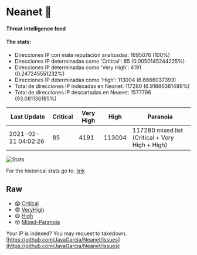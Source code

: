 # Neanet :hocho:
#### Threat intelligence feed
#### The stats:

- Direcciones IP con mala reputacion analizadas: 1695076 (100%)
- Direcciones IP determinadas como 'Critical':  85 (0.0050145244225%)
- Direcciones IP determinadas como 'Very High':  4191 (0.247245551232%)
- Direcciones IP determinadas como 'High':  113004 (6.6666037393)
- Total de direcciones IP indexadas en Neanet:  117280 (6.91886381496%)
- Total de direcciones IP descartadas en Neanet:  1577796 (93.081136185%)

| Last Update | Critical | Very High | High | Paranoia |
| --- | --- | --- | --- | --- |
| 2021-02-11 04:02:26 | 85 | 4191 | 113004 | 117280 mixed list (Critical + Very High + High)|

![Stats](https://docs.google.com/spreadsheets/d/e/2PACX-1vSnaNMIXVabIpDJjufMlzH7poXnshF3mgd8Is1g9ytUEzVsP5my4Trn8f-xkoLLQ38xpL3HtmUexLo6/pubchart?oid=501124687&format=image)

For the historical stats go to: [link](/stats.csv)
## Raw
- :scream: [Critical](https://raw.githubusercontent.com/JavaGarcia/Neanet/master/blacklists/neanet_critical.txt)
- :fearful: [VeryHigh](https://raw.githubusercontent.com/JavaGarcia/Neanet/master/blacklists/neanet_veryHigh.txtt)
- :frowning: [High](https://raw.githubusercontent.com/JavaGarcia/Neanet/master/blacklists/neanet_high.txt)
- :dizzy_face: [Mixed-Paranoia](https://raw.githubusercontent.com/JavaGarcia/Neanet/master/blacklists/neanet_all.txt)


Your IP is indexed? You may request to takedown. [https://github.com/JavaGarcia/Neanet/issues](https://github.com/JavaGarcia/Neanet/issues)

















































































































































































































































































































































































































































































































































































































































































































































































































































































































































































































































































































































































































































































































































































































































































































































































































































































































































































































































































































































































































































































































































































































































































































































































































































































































































































































































































































































































































































































































































































































































































































































































































































































































































































































































































































































































































































































































































































































































































































































































































































































































































































































































































